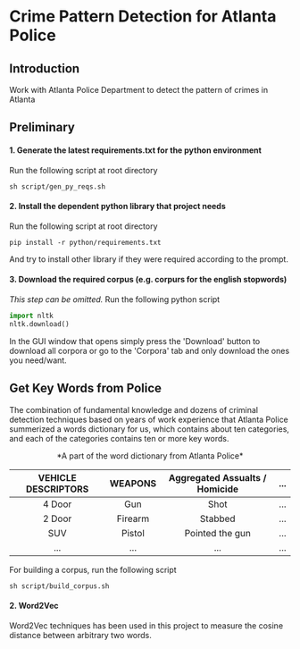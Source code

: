 Crime Pattern Detection for Atlanta Police
===

Introduction
---
Work with Atlanta Police Department to detect the pattern of crimes in Atlanta

Preliminary
---

#### 1. Generate the latest requirements.txt for the python environment
Run the following script at root directory
```shell
sh script/gen_py_reqs.sh
```

#### 2. Install the dependent python library that project needs
Run the following script at root directory
```shell
pip install -r python/requirements.txt
```
And try to install other library if they were required according to the prompt.

#### 3. Download the required corpus (e.g. corpurs for the english stopwords)
*This step can be omitted.*
Run the following python script
```python
import nltk
nltk.download()
```
In the GUI window that opens simply press the 'Download' button to download all corpora or go to the 'Corpora' tab and only download the ones you need/want.

Get Key Words from Police 
---
The combination of fundamental knowledge and dozens of criminal detection techniques based on years of work experience that Atlanta Police summerized a words dictionary for us, which contains about ten categories, and each of the categories contains ten or more key words.

<center>*A part of the word dictionary from Atlanta Police*</center>

| VEHICLE DESCRIPTORS | WEAPONS | Aggregated Assualts / Homicide | ... |
|:-------------------:|:-------:|:------------------------------:|:---:|
|        4 Door       |   Gun   |              Shot              | ... |
|        2 Door       | Firearm |             Stabbed            | ... |
|         SUV         |  Pistol |         Pointed the gun        | ... |
|         ...         |   ...   |               ...              | ... |




For building a corpus, run the following script
```shell
sh script/build_corpus.sh
```

#### 2. Word2Vec
Word2Vec techniques has been used in this project to measure the cosine distance between arbitrary two words. 







